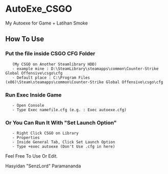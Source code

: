 # AutoExe_CSGO
My Autoexe for Game + Latihan Smoke

## How To Use

### Put the file inside CSGO CFG Folder 

       (My CSGO on Another Steamlibrary HDD) 
       - example mine : D:\SteamLibrary\steamapps\common\Counter-Strike Global Offensive\csgo\cfg
       - Default place : C:\Program Files (x86)\Steam\steamapps\common\Counter-Strike Global Offensive\csgo\cfg

### Run Exec Inside Game 

       - Open Console 
       - Type Exec namefile.cfg (e.g. : Exec autoexe.cfg)

### Or You Can Run It With "Set Launch Option" 

       - Right Click CSGO on Library 
       - Properties 
       - Inside General Tab, Click Set Launch Option 
       - Type +exec autoexe (Don't Use .cfg in here)

Feel Free To Use Or Edit.

Hasyidan "SenzLord" Paramananda
